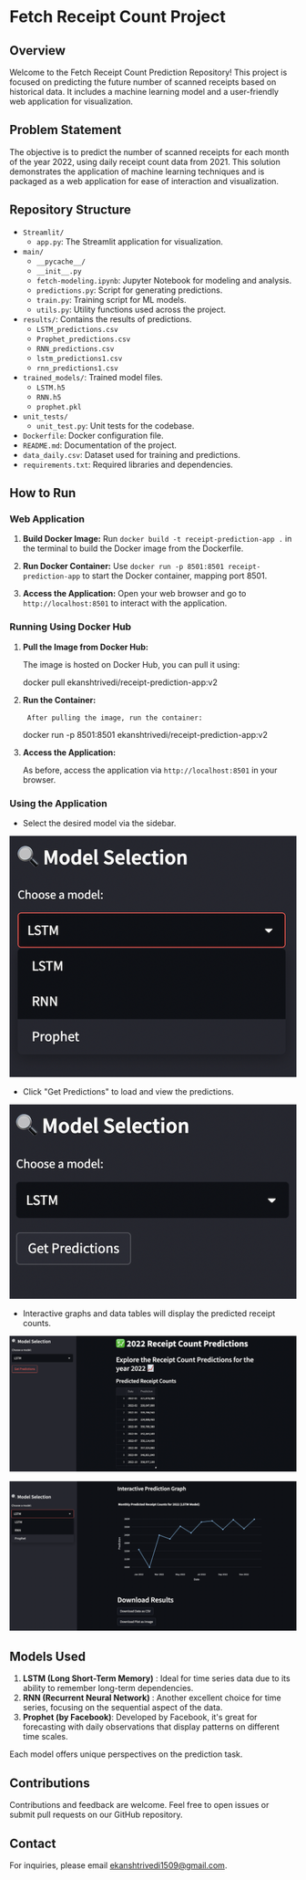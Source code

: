 # Fetch Receipt Count Project

## Overview

Welcome to the Fetch Receipt Count Prediction Repository! This project is focused on predicting the future number of scanned receipts based on historical data. It includes a machine learning model and a user-friendly web application for visualization.

## Problem Statement

The objective is to predict the number of scanned receipts for each month of the year 2022, using daily receipt count data from 2021. This solution demonstrates the application of machine learning techniques and is packaged as a web application for ease of interaction and visualization.

## Repository Structure

- `Streamlit/`
  - `app.py`: The Streamlit application for visualization.
- `main/`
  - `__pycache__/`
  - `__init__.py`
  - `fetch-modeling.ipynb`: Jupyter Notebook for modeling and analysis.
  - `predictions.py`: Script for generating predictions.
  - `train.py`: Training script for ML models.
  - `utils.py`: Utility functions used across the project.
- `results/`: Contains the results of predictions.
  - `LSTM_predictions.csv`
  - `Prophet_predictions.csv`
  - `RNN_predictions.csv`
  - `lstm_predictions1.csv`
  - `rnn_predictions1.csv`
- `trained_models/`: Trained model files.
  - `LSTM.h5`
  - `RNN.h5`
  - `prophet.pkl`
- `unit_tests/`
  - `unit_test.py`: Unit tests for the codebase.
- `Dockerfile`: Docker configuration file.
- `README.md`: Documentation of the project.
- `data_daily.csv`: Dataset used for training and predictions.
- `requirements.txt`: Required libraries and dependencies.

## How to Run

### Web Application

1. **Build Docker Image:**
   Run `docker build -t receipt-prediction-app .` in the terminal to build the Docker image from the Dockerfile.

2. **Run Docker Container:**
   Use `docker run -p 8501:8501 receipt-prediction-app` to start the Docker container, mapping port 8501.

3. **Access the Application:**
   Open your web browser and go to `http://localhost:8501` to interact with the application.

### Running Using Docker Hub

1. **Pull the Image from Docker Hub:**

   The image is hosted on Docker Hub, you can pull it using:


    docker pull ekanshtrivedi/receipt-prediction-app:v2

2. **Run the Container:**

        After pulling the image, run the container:



    docker run -p 8501:8501 ekanshtrivedi/receipt-prediction-app:v2

3. **Access the Application:**


    As before, access the application via `http://localhost:8501` in your browser.


### Using the Application

- Select the desired model via the sidebar.

![](images/model-selection.png)

- Click "Get Predictions" to load and view the predictions.

![](images/predictions.png)


- Interactive graphs and data tables will display the predicted receipt counts.

![](images/table-viz.png)


![](images/graph-viz.png)


## Models Used

1. **LSTM (Long Short-Term Memory)** : Ideal for time series data due to its ability to remember long-term dependencies.
2. **RNN (Recurrent Neural Network)** : Another excellent choice for time series, focusing on the sequential aspect of the data.
3. **Prophet (by Facebook)**: Developed by Facebook, it's great for forecasting with daily observations that display patterns on different time scales.

Each model offers unique perspectives on the prediction task.

## Contributions

Contributions and feedback are welcome. Feel free to open issues or submit pull requests on our GitHub repository.

## Contact

For inquiries, please email [ekanshtrivedi1509@gmail.com](ekanshtrivedi1509@gmail.com).

